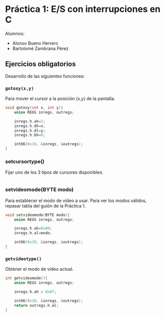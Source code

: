 # Práctica 1: E/S con interrupciones en C

Alumnos:
* Alonso Bueno Herrero
* Bartolomé Zambrana Pérez

## Ejercicios obligatorios

Desarrollo de las siguientes funciones:

### `gotoxy(x,y)` 

Para mover el cursor a la posición (x,y) de la pantalla. 

```C
void gotoxy(int x, int y){
	union REGS inregs, outregs;

	inregs.h.ah=2;
	inregs.h.dh=x;
	inregs.h.dl=y;
	inregs.h.bh=0;

	int86(0x10, &inregs, &outregs);
}
```

### setcursortype()

Fijar uno de los 3 tipos de cursores disponibles. 

```C

```

### setvideomode(BYTE modo) 

Para establecer el modo de vídeo a usar. Para ver los modos válidos, repasar tabla del guión de la Práctica 1.

```C
void setvideomode(BYTE modo){
	union REGS inregs, outregs;

	inregs.h.ah=0x00;
	inregs.h.al=modo;

	int86(0x10, &inregs, &outregs);
}
```




###  `getvideotype()` 

Obtener el modo de vídeo actual. 



```C
int getvideomode(){
	union REGS inregs, outregs;

	inregs.h.ah = 0x0f;

	int86(0x10, &inregs, &outregs);
	return outregs.h.al;
}
```